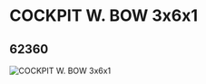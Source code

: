 # COCKPIT W. BOW 3x6x1
## 62360
![COCKPIT W. BOW 3x6x1](https://lc-www-live-s.legocdn.com/media/bricks/5/2/4523573.jpg)